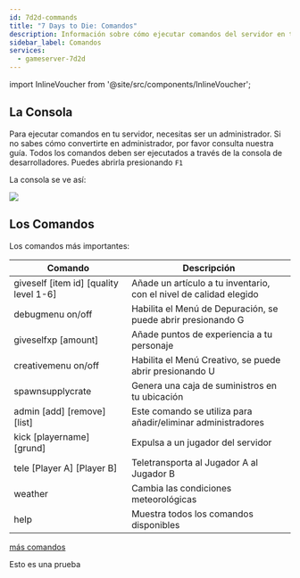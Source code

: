 ```yaml
---
id: 7d2d-commands
title: "7 Days to Die: Comandos"
description: Información sobre cómo ejecutar comandos del servidor en tu servidor de 7 Days to Die de ZAP-Hosting - Documentación de ZAP-Hosting.com
sidebar_label: Comandos
services:
  - gameserver-7d2d
---
```


import InlineVoucher from '@site/src/components/InlineVoucher';

<InlineVoucher />

## La Consola
Para ejecutar comandos en tu servidor, necesitas ser un administrador. Si no sabes cómo convertirte en administrador, por favor consulta nuestra guía.
Todos los comandos deben ser ejecutados a través de la consola de desarrolladores. Puedes abrirla presionando `F1`

La consola se ve así:

![](https://screensaver01.zap-hosting.com/index.php/s/Lyi4qrT5MjzJLkL/preview)

## Los Comandos
Los comandos más importantes:

| Comando    | Descripción                                                 |
| ----------------- | ------------------------------------------------------------ |
| giveself [item id] [quality level 1-6] | Añade un artículo a tu inventario, con el nivel de calidad elegido |
| debugmenu on/off | Habilita el Menú de Depuración, se puede abrir presionando G |
| giveselfxp [amount] | Añade puntos de experiencia a tu personaje |
| creativemenu on/off | Habilita el Menú Creativo, se puede abrir presionando U |
| spawnsupplycrate | Genera una caja de suministros en tu ubicación |
| admin [add] [remove] [list] | Este comando se utiliza para añadir/eliminar administradores |
| kick [playername] [grund] | Expulsa a un jugador del servidor |
| tele [Player A] [Player B] | Teletransporta al Jugador A al Jugador B |
| weather | Cambia las condiciones meteorológicas |
| help | Muestra todos los comandos disponibles |

[más comandos](https://commands.gg/7dtd)

<InlineVoucher />


Esto es una prueba